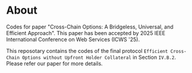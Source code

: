 # About
Codes for paper "Cross-Chain Options: A Bridgeless, Universal, and Efficient Approach".
This paper has been accepted by 2025 IEEE International Conference on Web Services (ICWS '25).


This reposotary contains the codes of the final protocol `Efficient Cross-Chain Options without Upfront Holder Collateral` in Section `IV.B.2`.
Please refer our paper for more details.

